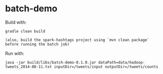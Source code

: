 batch-demo
==========

Build with:

    gradle clean build

    (also, build the spark-hashtags project using `mvn clean package` before running the batch job)

Run with:

    java -jar build/libs/batch-demo-0.1.0.jar dataPath=data/hadoop-tweets_2014-08-11.txt inputDir=/tweets/input outputDir=/tweets/counts

